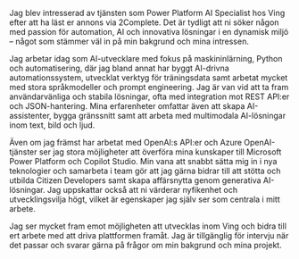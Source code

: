 Jag blev intresserad av tjänsten som Power Platform AI Specialist hos Ving efter att ha läst er annons via 2Complete. Det är tydligt att ni söker någon med passion för automation, AI och innovativa lösningar i en dynamisk miljö – något som stämmer väl in på min bakgrund och mina intressen.

Jag arbetar idag som AI-utvecklare med fokus på maskininlärning, Python och automatisering, där jag bland annat har byggt AI-drivna automationssystem, utvecklat verktyg för träningsdata samt arbetat mycket med stora språkmodeller och prompt engineering. Jag är van vid att ta fram användarvänliga och stabila lösningar, ofta med integration mot REST API:er och JSON-hantering. Mina erfarenheter omfattar även att skapa AI-assistenter, bygga gränssnitt samt att arbeta med multimodala AI-lösningar inom text, bild och ljud.

Även om jag främst har arbetat med OpenAI:s API:er och Azure OpenAI-tjänster ser jag stora möjligheter att överföra mina kunskaper till Microsoft Power Platform och Copilot Studio. Min vana att snabbt sätta mig in i nya teknologier och samarbeta i team gör att jag gärna bidrar till att stötta och utbilda Citizen Developers samt skapa affärsnytta genom generativa AI-lösningar. Jag uppskattar också att ni värderar nyfikenhet och utvecklingsvilja högt, vilket är egenskaper jag själv ser som centrala i mitt arbete.

Jag ser mycket fram emot möjligheten att utvecklas inom Ving och bidra till ert arbete med att driva plattformen framåt. Jag är tillgänglig för intervju när det passar och svarar gärna på frågor om min bakgrund och mina projekt.